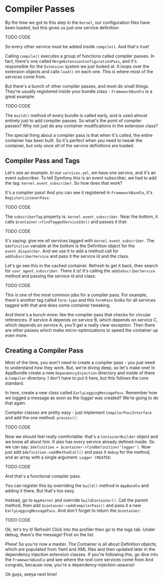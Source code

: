 # Compiler Passes

By the time we got to this step in the `Kernel`, our configuration files
have been loaded, but this gives us just *one* service definition:

TODO CODE

So every other service must be added inside `compile()`. And that's true!

Calling `compile()` executes a group of functions called compiler passes.
In fact, there's one called `MergeExtensionConfigurationPass`, and it's responsible
for the `Extension` system we just looked at. It loops over the extension
objects and calls `load()` on each one. This is where most of the services
come from.

But there's a bunch of other compiler passes, and most do small things. They're
usually registered inside your bundle class - `FrameworkBundle` is a great
example:

TODO CODE

The `build()` method of every bundle is called early, and is used almost
entirely just to add compiler passes. So what's the point of compiler passes?
Why not just do any container modifications in the extension class?

The special thing about a compiler pass is that when it's called, the entire
container has been built. So it's perfect when you need to tweak the container,
but only once *all* of the service definitions are loaded. 

## Compiler Pass and Tags

Let's see an example. In our `services.yml`, we have one service, and it's
an event subscriber. To tell Symfony this is an event subscriber, we had to
add the tag: `kernel.event_subscriber`. So how does that work?

It's a compiler pass! And you can see it registered in `FrameworkBundle`,
it's `RegisterListenerPass`:

TODO CODE

The `subscriberTag` property is: `kernel.event_subscriber`. Near the bottom,
it calls `$container->findTaggedServiceIds()` and passes it that:

TODO CODE

It's saying: give me *all* services tagged with `kernel.event_subscriber`.
The `$definition` variable at the bottom is the Definition object for the
`event_dispatcher`. And we use it to add a method call for `addSubscriberService`
and pass it the service id and the class.

Let's go see this in the cached container. Refresh to get it back, then search
for `user_agent_subscriber`. There it is! It's calling the `addSubscriberService`
method and passing the service id and class:

TODO CODE

This is one of the most common jobs for a compiler pass. For example, there's
another tag called `form.type` and this `FormPass` looks for all services
tagged with that and does some container tweaking.

And there's a bunch more: like the compiler pass that checks for circular
references. If service A depends on service B, which depends on service C,
which depends on service A, you'll get a really clear exception. Then there
are other passes which make micro-optimizations to speed the container up
even more. 

## Creating a Compiler Pass

Most of the time, you won't need to create a compiler pass - you just need
to understand how they work. But, we're diving deep, so let's make one! In
AppBundle create a new `DependencyInjection` directory and inside of there
a `Compiler` directory. I don't have to put it here, but this follows the
core standard.

In here, create a new class called `EarlyLoggingMessagePass`. Remember how
we logged a message as soon as the logger was created? We're going to do
that again.

Compiler classes are pretty easy - just implement `CompilerPassInterface`
and add the one method: `process()`:

TODO CODE

Now we should feel really comfortable: that's a `ContainerBuilder` object
and we know all about him. It also has every service already defined inside.
So we can say: `$definition = $container->findDefinition('logger')`. Now
just add `$definition->addMethodCall()` and pass it `debug` for the method,
and an array with a single argument: `Logger CREATED`:

TODO CODE

And that's a functional compiler pass.

You can register this by overriding the `build()` method in `AppBundle` and
adding it there. But that's too easy. 

Instead, go to `AppKernel` and override `buildContainer()`. Call the parent
method, then add `$container->addCompilerPass()` and pass it a new `EarlyLoggingMessagePass`.
And don't forget to return the `$container`:

TODO CODE

Ok, let's try it! Refresh! Click into the profiler then go to the logs tab.
Under debug, there's the message! First on the list. 

Phew! So you're now a master. The Container is all about Definition objects,
which are populated from Yaml and XML files and then updated later in the
dependency injection extension classes. If you're following this, go dive
into the `FrameworkBundle` and see where the *real* core services come from
And congrats, because now, you're a dependency-injection-asaurus!

Ok guys, seeya next time!
